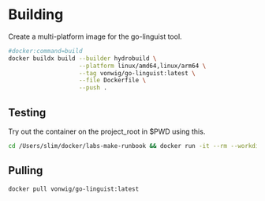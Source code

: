 # Building

Create a multi-platform image for the go-linguist tool.

```sh
#docker:command=build
docker buildx build --builder hydrobuild \
                    --platform linux/amd64,linux/arm64 \
                    --tag vonwig/go-linguist:latest \
                    --file Dockerfile \
                    --push .
```

## Testing

Try out the container on the project_root in $PWD using this.

```sh
cd /Users/slim/docker/labs-make-runbook && docker run -it --rm --workdir /project -v $PWD:/project vonwig/go-linguist:latest -json
```

## Pulling

```sh
docker pull vonwig/go-linguist:latest
```
